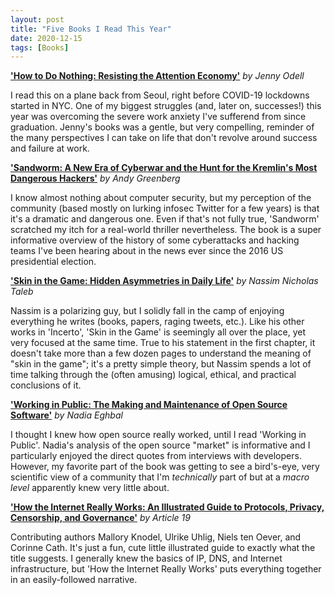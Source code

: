 ```yaml
---
layout: post
title: "Five Books I Read This Year"
date: 2020-12-15
tags: [Books]
---
```


**['How to Do Nothing: Resisting the Attention
Economy'](https://www.amazon.com/gp/product/1612198554/)** _by Jenny Odell_

I read this on a plane back from Seoul, right before COVID-19 lockdowns started
in NYC. One of my biggest struggles (and, later on, successes!) this year was
overcoming the severe work anxiety I've sufferend from since graduation.
Jenny's books was a gentle, but very compelling, reminder of the many
perspectives I can take on life that don't revolve around success and failure
at work.

**['Sandworm: A New Era of Cyberwar and the Hunt for the Kremlin's Most
Dangerous Hackers'](https://www.amazon.com/gp/product/0385544405)** _by Andy
Greenberg_

I know almost nothing about computer security, but my perception of the
community (based mostly on lurking infosec Twitter for a few years) is that
it's a dramatic and dangerous one. Even if that's not fully true, 'Sandworm'
scratched my itch for a real-world thriller nevertheless. The book is a super
informative overview of the history of some cyberattacks and hacking teams I've
been hearing about in the news ever since the 2016 US presidential election.

**['Skin in the Game: Hidden Asymmetries in Daily
Life'](https://www.amazon.com/gp/product/042528462X)** _by Nassim Nicholas
Taleb_

Nassim is a polarizing guy, but I solidly fall in the camp of enjoying
everything he writes (books, papers, raging tweets, etc.). Like his other works
in 'Incerto', 'Skin in the Game' is seemingly all over the place, yet very
focused at the same time. True to his statement in the first chapter, it
doesn't take more than a few dozen pages to understand the meaning of "skin in
the game"; it's a pretty simple theory, but Nassim spends a lot of time talking
through the (often amusing) logical, ethical, and practical conclusions of it.

**['Working in Public: The Making and Maintenance of Open Source
Software'](https://www.amazon.com/gp/product/0578675862)** _by Nadia Eghbal_

I thought I knew how open source really worked, until I read 'Working in
Public'. Nadia's analysis of the open source "market" is informative and
I particularly enjoyed the direct quotes from interviews with developers.
However, my favorite part of the book was getting to see a bird's-eye, very
scientific view of a community that I'm _technically_ part of but at a _macro
level_ apparently knew very little about.

**['How the Internet Really Works: An Illustrated Guide to Protocols, Privacy,
Censorship, and Governance'](https://www.amazon.com/gp/product/1718500297)**
_by Article 19_

Contributing authors Mallory Knodel, Ulrike Uhlig, Niels ten Oever, and Corinne
Cath. It's just a fun, cute little illustrated guide to exactly what the title
suggests. I generally knew the basics of IP, DNS, and Internet infrastructure,
but 'How the Internet Really Works' puts everything together in an
easily-followed narrative.
